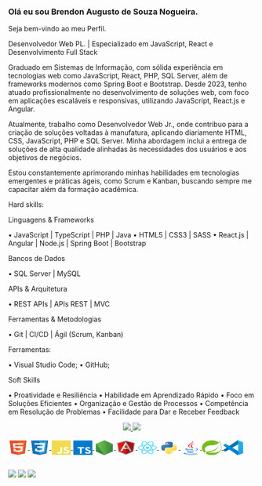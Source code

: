 ### Olá eu sou Brendon Augusto de Souza Nogueira.
Seja bem-vindo ao meu Perfil.

Desenvolvedor Web PL. | Especializado em JavaScript, React e Desenvolvimento Full Stack

Graduado em Sistemas de Informação, com sólida experiência em tecnologias web como JavaScript, React, PHP, SQL Server, além de frameworks modernos como Spring Boot e Bootstrap. Desde 2023, tenho atuado profissionalmente no desenvolvimento de soluções web, com foco em aplicações escaláveis e responsivas, utilizando JavaScript, React.js e Angular.

Atualmente, trabalho como Desenvolvedor Web Jr., onde contribuo para a criação de soluções voltadas à manufatura, aplicando diariamente HTML, CSS, JavaScript, PHP e SQL Server. Minha abordagem inclui a entrega de soluções de alta qualidade alinhadas às necessidades dos usuários e aos objetivos de negócios.

Estou constantemente aprimorando minhas habilidades em tecnologias emergentes e práticas ágeis, como Scrum e Kanban, buscando sempre me capacitar além da formação acadêmica.

Hard skills:

Linguagens & Frameworks

 • JavaScript | TypeScript | PHP | Java
 • HTML5 | CSS3 | SASS
 • React.js | Angular | Node.js | Spring Boot | Bootstrap

Bancos de Dados

 • SQL Server | MySQL

APIs & Arquitetura

 • REST APIs | APIs REST | MVC

Ferramentas & Metodologias

 • Git | CI/CD | Ágil (Scrum, Kanban)

Ferramentas:

 • Visual Studio Code;
 • GitHub;
 
Soft Skills

 • Proatividade e Resiliência
 • Habilidade em Aprendizado Rápido
 • Foco em Soluções Eficientes
 • Organização e Gestão de Processos
 • Competência em Resolução de Problemas
 • Facilidade para Dar e Receber Feedback

<div align="center">
  <a href="https://github.com/Brendon-Nogueira">
  <img height="180em" src="https://github-readme-stats.vercel.app/api?username=Brendon-Nogueira&show_icons=true&theme=merko&include_all_commits=true&count_private=true"/>
  <img height="180em" src="https://github-readme-stats.vercel.app/api/top-langs/?username=Brendon-Nogueira&layout=compact&langs_count=7&theme=merko"/>
</div>
  
  <div style="display: inline_block"><br>
  <img align="center" alt="Brendon-HTML" height="30" width="40" src="https://raw.githubusercontent.com/devicons/devicon/master/icons/html5/html5-original.svg">
  <img align="center" alt="Brendon-CSS" height="30" width="40" src="https://raw.githubusercontent.com/devicons/devicon/master/icons/css3/css3-original.svg">
  <img align="center" alt="Brendon-Js" height="30" width="40" src="https://raw.githubusercontent.com/devicons/devicon/master/icons/javascript/javascript-plain.svg">
  <img align="center" alt="Brendon-Ts" height="30" width="40" src="https://raw.githubusercontent.com/devicons/devicon/master/icons/typescript/typescript-plain.svg">
  <img align="center" alt="Brendon-Node" height="30" width="40" src="https://raw.githubusercontent.com/devicons/devicon/master/icons/nodejs/nodejs-original.svg">
  <img align="center" alt="Brendon-Angular" height="30" width="40" src="https://raw.githubusercontent.com/devicons/devicon/master/icons/angularjs/angularjs-original.svg">
  <img align="center" alt="Brendon-React" height="30" width="40" src="https://raw.githubusercontent.com/devicons/devicon/master/icons/react/react-original.svg">
  <img align="center" alt="Rafa-Python" height="30" width="40" src="https://raw.githubusercontent.com/devicons/devicon/master/icons/python/python-original.svg">
  <img align="center" alt="Brendon-Java" height="30" width="40" src="https://raw.githubusercontent.com/devicons/devicon/master/icons/java/java-original.svg">
  <img align="center" alt="Brendon-Java" height="30" width="40" src="https://raw.githubusercontent.com/devicons/devicon/master/icons/spring/spring-original.svg">
  <img align="center" alt="Brendon-VsCode" height="30" width="40" src="https://raw.githubusercontent.com/devicons/devicon/master/icons/vscode/vscode-original.svg">
  
</div>

##
  
  <div> 
  <a href="https://www.instagram.com/http.brxdon/" target="_blank"><img src="https://img.shields.io/badge/-Instagram-%23E4405F?style=for-the-badge&logo=instagram&logoColor=white" target="_blank"></a>
  <a href = "mailto:brendonaugusto21@gmail.com"><img src="https://img.shields.io/badge/-Gmail-%23333?style=for-the-badge&logo=gmail&logoColor=white" target="_blank"></a>
  <a href="https://www.linkedin.com/in/brendon-nogueira-7b95151b6/" target="_blank"><img src="https://img.shields.io/badge/-LinkedIn-%230077B5?style=for-the-badge&logo=linkedin&logoColor=white" target="_blank"></a> 
